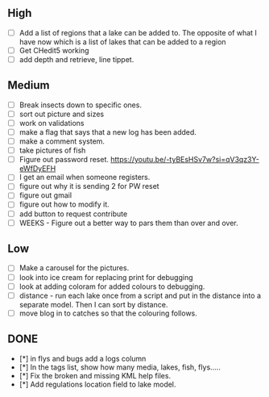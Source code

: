 ## High
- [ ] Add a list of regions that a lake can be added to.  The opposite of what I have now which is a list of lakes that can be added to a region
- [ ] Get CHedit5 working
- [ ] add depth and retrieve, line tippet.

## Medium
- [ ] Break insects down to specific ones.
- [ ] sort out picture and sizes
- [ ] work on validations
- [ ] make a flag that says that a new log has been added.
- [ ] make a comment system.
- [ ] take pictures of fish
- [ ] Figure out password reset.  https://youtu.be/-tyBEsHSv7w?si=qV3qz3Y-eWfDyEFH
- [ ] I get an email when someone registers.
- [ ] figure out why it is sending 2 for PW reset
- [ ] figure out gmail
- [ ] figure out how to modify it.
- [ ] add button to request contribute
- [ ] WEEKS - Figure out a better way to pars them than over and over.

## Low
- [ ] Make a carousel for the pictures.
- [ ] look into ice cream for replacing print for debugging
- [ ] look at adding coloram for added colours to debugging.
- [ ] distance - run each lake once from a script and put in the distance into a separate model.  Then I can sort by distance.
- [ ] move blog in to catches so that the colouring follows.

## DONE
- [*] in flys and bugs add a logs column
- [*] In the tags list, show how many media, lakes, fish, flys.....
- [*] Fix the broken and missing KML help files.
- [*] Add regulations location field to lake model.
